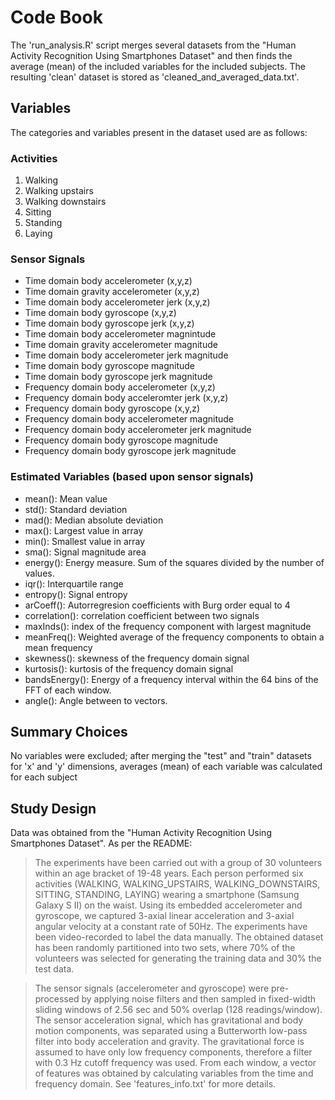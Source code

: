 
# Code Book
The 'run_analysis.R' script merges several datasets from the "Human Activity Recognition Using Smartphones Dataset" and then finds the average (mean) of the included variables for the included subjects. The resulting 'clean' dataset is stored as 'cleaned_and_averaged_data.txt'.
## Variables
The categories and variables present in the dataset used are as follows:

### Activities
1. Walking
2. Walking upstairs
3. Walking downstairs
4. Sitting
5. Standing
6. Laying

### Sensor Signals
- Time domain body accelerometer (x,y,z)
- Time domain gravity accelerometer (x,y,z)
- Time domain body accelerometer jerk (x,y,z)
- Time domain body gyroscope (x,y,z)
- Time domain body gyroscope jerk (x,y,z)
- Time domain body accelerometer magnintude
- Time domain gravity accelerometer magnitude
- Time domain body accelerometer jerk magnitude
- Time domain body gyroscope magnitude
- Time domain body gyroscope jerk magnitude
- Frequency domain body accelerometer (x,y,z)
- Frequency domain body acceleromter jerk (x,y,z)
- Frequency domain body gyroscope (x,y,z)
- Frequency domain body accelerometer magnitude
- Frequency domain body accelerometer jerk magnitude
- Frequency domain body gyroscope magnitude
- Frequency domain body gyroscope jerk magnitude

### Estimated Variables (based upon sensor signals)
- mean(): Mean value
- std(): Standard deviation
- mad(): Median absolute deviation 
- max(): Largest value in array
- min(): Smallest value in array
- sma(): Signal magnitude area
- energy(): Energy measure. Sum of the squares divided by the number of values. 
- iqr(): Interquartile range 
- entropy(): Signal entropy
- arCoeff(): Autorregresion coefficients with Burg order equal to 4
- correlation(): correlation coefficient between two signals
- maxInds(): index of the frequency component with largest magnitude
- meanFreq(): Weighted average of the frequency components to obtain a mean frequency
- skewness(): skewness of the frequency domain signal 
- kurtosis(): kurtosis of the frequency domain signal 
- bandsEnergy(): Energy of a frequency interval within the 64 bins of the FFT of each window.
- angle(): Angle between to vectors.

## Summary Choices
No variables were excluded; after merging the "test" and "train" datasets for 'x' and 'y' dimensions, averages (mean) of each variable was calculated for each subject
## Study Design
Data was obtained from the "Human Activity Recognition Using Smartphones Dataset". As per the README:
> The experiments have been carried out with a group of 30 volunteers within an age bracket of 19-48 years. Each person performed six activities (WALKING, WALKING_UPSTAIRS, WALKING_DOWNSTAIRS, SITTING, STANDING, LAYING) wearing a smartphone (Samsung Galaxy S II) on the waist. Using its embedded accelerometer and gyroscope, we captured 3-axial linear acceleration and 3-axial angular velocity at a constant rate of 50Hz. The experiments have been video-recorded to label the data manually. The obtained dataset has been randomly partitioned into two sets, where 70% of the volunteers was selected for generating the training data and 30% the test data. 

> The sensor signals (accelerometer and gyroscope) were pre-processed by applying noise filters and then sampled in fixed-width sliding windows of 2.56 sec and 50% overlap (128 readings/window). The sensor acceleration signal, which has gravitational and body motion components, was separated using a Butterworth low-pass filter into body acceleration and gravity. The gravitational force is assumed to have only low frequency components, therefore a filter with 0.3 Hz cutoff frequency was used. From each window, a vector of features was obtained by calculating variables from the time and frequency domain. See 'features_info.txt' for more details. 
